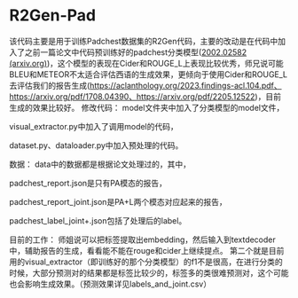 # R2Gen-Pad

该代码主要是用于训练Padchest数据集的R2Gen代码，主要的改动是在代码中加入了之前一篇论文中代码预训练好的padchest分类模型([2002.02582 (arxiv.org)](https://arxiv.org/pdf/2002.02582))，这个模型的表现在Cider和ROUGE_L上表现比较优秀，师兄说可能BLEU和METEOR不太适合评估西语的生成效果，更倾向于使用Cider和ROUGE_L去评估我们的报告生成(https://aclanthology.org/2023.findings-acl.104.pdf、https://arxiv.org/pdf/1708.04390、https://arxiv.org/pdf/2205.12522)，目前生成的效果比较好。
修改代码：
model文件夹中加入了分类模型的model文件，

visual_extractor.py中加入了调用model的代码，

dataset.py、dataloader.py中加入预处理的代码。

数据：
data中的数据都是根据论文处理过的，其中，

padchest_report.json是只有PA模态的报告，

padchest_report_joint.json是PA+L两个模态对应起来的报告，

padchest_label_joint+.json包括了处理后的label。



目前的工作：
师姐说可以把标签提取出embedding，然后输入到textdecoder中，辅助报告的生成，看看能不能在rouge和cider上继续提点。
第二个就是目前用的visual_extractor（即训练好的那个分类模型）的f1不是很高，在进行分类的时候，大部分预测对的结果都是标签比较少的，标签多的类很难预测对，这个可能也会影响生成效果。（预测效果详见labels_and_joint.csv）
